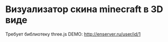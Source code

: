 # Визуализатор скина minecraft в 3D виде
Требует библиотеку three.js
DEMO: http://enserver.ru/user/id/1
